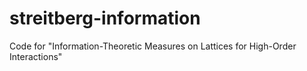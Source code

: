 # streitberg-information
Code for "Information-Theoretic Measures on Lattices for High-Order Interactions"

